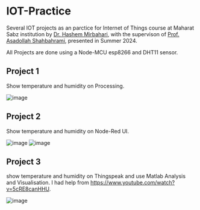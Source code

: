 # IOT-Practice
Several IOT projects as an parctice for Internet of Things course at Maharat Sabz institution by [Dr. Hashem Mirbahari](https://www.linkedin.com/in/seyed-hashem-mirbahari/?originalSubdomain=ir), with the supervison of [Prof. Asadollah Shahbahrami](https://scholar.google.com/citations?user=RbUZMnEAAAAJ&hl=en), presented in Summer 2024.

All Projects are done using a Node-MCU esp8266 and DHT11 sensor.


## Project 1
Show temperature and humidity on Processing.

![image](https://github.com/user-attachments/assets/94084b3a-1689-464a-8531-644536ce2abd)


## Project 2
Show temperature and humidity on Node-Red UI.

![image](https://github.com/user-attachments/assets/9306a586-9ac3-4d54-b057-8932923d00d1)
![image](https://github.com/user-attachments/assets/bf4b8217-cb37-486e-8438-2f9f6fad9ecf)


## Project 3
show temperature and humidity on Thingspeak and use Matlab Analysis and Visualisation.
I had help from https://www.youtube.com/watch?v=5cRE8canHHU.

![image](https://github.com/user-attachments/assets/91faad34-1b7f-4117-a26b-66f85ccabef7)


